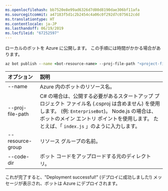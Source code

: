 ```yaml
---
ms.openlocfilehash: bb7520e8e99ad6326d7d00d8190dae306bf11afa
ms.sourcegitcommit: a47183f5d1c2b2454c4a06c0f292d7c075612cdd
ms.translationtype: HT
ms.contentlocale: ja-JP
ms.lasthandoff: 06/19/2019
ms.locfileid: "67252597"
---
```

ローカルのボットを Azure に公開します。 この手順には時間がかかる場合があります。

```cmd
az bot publish --name <bot-resource-name> --proj-file-path "<project-file-name>" --resource-group <resource-group-name> --code-dir <directory-path> --verbose --version v4
```

| オプション | 説明 |
|:---|:---|
| --name | Azure 内のボットのリソース名。 |
| --proj-file-path | C# の場合は、公開する必要があるスタートアップ プロジェクト ファイル名 (.csproj は含めません) を使用します。 (例: `EnterpriseBot`)。 Node.js の場合は、ボットのメイン エントリ ポイントを使用します。 たとえば、「 `index.js` 」のように入力します。 |
| --resource-group | リソース グループの名前。 |
| --code-dir | ボット コードをアップロードする元のディレクトリ。 |

これが完了すると、"Deployment successful!" (デプロイに成功しました!) メッセージが表示され、ボットは Azure にデプロイされます。
